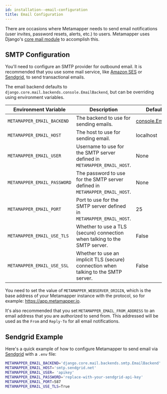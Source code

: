 ```yaml
---
id: installation--email-configuration
title: Email Configuration
---
```


There are occasions where Metamapper needs to send email notifications (user invites, password resets, alerts, etc.) to users. Metamapper uses Django's [core mail module](https://docs.djangoproject.com/en/3.0/topics/email/) to accomplish this.

## SMTP Configuration

You'll need to configure an SMTP provider for outbound email. It is recommended that you use some mail service, like [Amazon SES](https://aws.amazon.com/ses/) or [Sendgrid](https://sendgrid.com/), to send transactional emails.

The email backend defaults to `django.core.mail.backends.console.EmailBackend`, but can be overriding using environment variables.

| Environment Variable        | Description | Default Value            |
|-----------------------------|-------------|--------------------------|
| `METAMAPPER_EMAIL_BACKEND`  | The backend to use for sending emails. | [console.EmailBackend](https://docs.djangoproject.com/en/3.0/topics/email/#console-backend) |
| `METAMAPPER_EMAIL_HOST`     | The host to use for sending email. | localhost |
| `METAMAPPER_EMAIL_USER`     | Username to use for the SMTP server defined in `METAMAPPER_EMAIL_HOST`. | None |
| `METAMAPPER_EMAIL_PASSWORD` | The password to use for the SMTP server defined in `METAMAPPER_EMAIL_HOST`. | None |
| `METAMAPPER_EMAIL_PORT`     | Port to use for the SMTP server defined in `METAMAPPER_EMAIL_HOST`. | 25 |
| `METAMAPPER_EMAIL_USE_TLS`  | Whether to use a TLS (secure) connection when talking to the SMTP server. | False |
| `METAMAPPER_EMAIL_USE_SSL`  | Whether to use an implicit TLS (secure) connection when talking to the SMTP server. | False |


You need to set the value of `METAMAPPER_WEBSERVER_ORIGIN`, which is the base address of your Metamapper instance with the protocol, so for example: https://app.metamapper.io.

It's also recommended that you set `METAMAPPER_EMAIL_FROM_ADDRESS` to an email address that you are authorized to send from. This addressed will be used as the `From` and `Reply-To` for all email notifications.

## Sendgrid Example

Here's a quick example of how to configure Metamapper to send email via [Sendgrid](https://sendgrid.com/docs/for-developers/sending-email/django/) with a `.env` file:

```bash
METAMAPPER_EMAIL_BACKEND='django.core.mail.backends.smtp.EmailBackend'
METAMAPPER_EMAIL_HOST='smtp.sendgrid.net'
METAMAPPER_EMAIL_USER= 'apikey'
METAMAPPER_EMAIL_PASSWORD='replace-with-your-sendgrid-api-key'
METAMAPPER_EMAIL_PORT=587
METAMAPPER_EMAIL_USE_TLS=True
```
